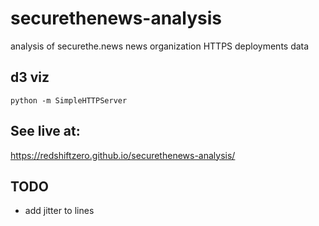 # securethenews-analysis
analysis of securethe.news news organization HTTPS deployments data

## d3 viz

```
python -m SimpleHTTPServer
```

## See live at:

https://redshiftzero.github.io/securethenews-analysis/

## TODO

- add jitter to lines
